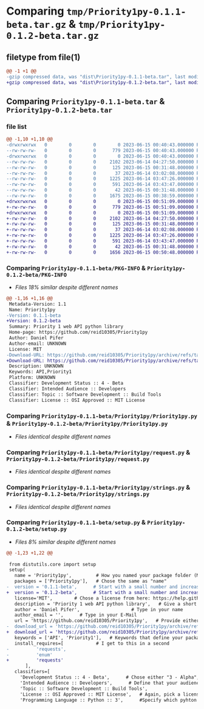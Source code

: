 # Comparing `tmp/Priority1py-0.1.1-beta.tar.gz` & `tmp/Priority1py-0.1.2-beta.tar.gz`

## filetype from file(1)

```diff
@@ -1 +1 @@
-gzip compressed data, was "dist\Priority1py-0.1.1-beta.tar", last modified: Thu Jun 15 00:40:43 2023, max compression
+gzip compressed data, was "dist\Priority1py-0.1.2-beta.tar", last modified: Thu Jun 15 00:51:09 2023, max compression
```

## Comparing `Priority1py-0.1.1-beta.tar` & `Priority1py-0.1.2-beta.tar`

### file list

```diff
@@ -1,10 +1,10 @@
-drwxrwxrwx   0        0        0        0 2023-06-15 00:40:43.000000 Priority1py-0.1.1-beta/
--rw-rw-rw-   0        0        0      779 2023-06-15 00:40:43.000000 Priority1py-0.1.1-beta/PKG-INFO
-drwxrwxrwx   0        0        0        0 2023-06-15 00:40:43.000000 Priority1py-0.1.1-beta/Priority1py/
--rw-rw-rw-   0        0        0     2102 2023-06-14 04:27:50.000000 Priority1py-0.1.1-beta/Priority1py/Priority1py.py
--rw-rw-rw-   0        0        0      125 2023-06-15 00:31:48.000000 Priority1py-0.1.1-beta/Priority1py/__init__.py
--rw-rw-rw-   0        0        0       37 2023-06-14 03:02:08.000000 Priority1py-0.1.1-beta/Priority1py/json.py
--rw-rw-rw-   0        0        0     1225 2023-06-14 03:47:26.000000 Priority1py-0.1.1-beta/Priority1py/request.py
--rw-rw-rw-   0        0        0      591 2023-06-14 03:43:47.000000 Priority1py-0.1.1-beta/Priority1py/strings.py
--rw-rw-rw-   0        0        0       42 2023-06-15 00:31:48.000000 Priority1py-0.1.1-beta/setup.cfg
--rw-rw-rw-   0        0        0     1675 2023-06-15 00:38:59.000000 Priority1py-0.1.1-beta/setup.py
+drwxrwxrwx   0        0        0        0 2023-06-15 00:51:09.000000 Priority1py-0.1.2-beta/
+-rw-rw-rw-   0        0        0      779 2023-06-15 00:51:09.000000 Priority1py-0.1.2-beta/PKG-INFO
+drwxrwxrwx   0        0        0        0 2023-06-15 00:51:09.000000 Priority1py-0.1.2-beta/Priority1py/
+-rw-rw-rw-   0        0        0     2102 2023-06-14 04:27:50.000000 Priority1py-0.1.2-beta/Priority1py/Priority1py.py
+-rw-rw-rw-   0        0        0      125 2023-06-15 00:31:48.000000 Priority1py-0.1.2-beta/Priority1py/__init__.py
+-rw-rw-rw-   0        0        0       37 2023-06-14 03:02:08.000000 Priority1py-0.1.2-beta/Priority1py/json.py
+-rw-rw-rw-   0        0        0     1225 2023-06-14 03:47:26.000000 Priority1py-0.1.2-beta/Priority1py/request.py
+-rw-rw-rw-   0        0        0      591 2023-06-14 03:43:47.000000 Priority1py-0.1.2-beta/Priority1py/strings.py
+-rw-rw-rw-   0        0        0       42 2023-06-15 00:31:48.000000 Priority1py-0.1.2-beta/setup.cfg
+-rw-rw-rw-   0        0        0     1656 2023-06-15 00:50:48.000000 Priority1py-0.1.2-beta/setup.py
```

### Comparing `Priority1py-0.1.1-beta/PKG-INFO` & `Priority1py-0.1.2-beta/PKG-INFO`

 * *Files 18% similar despite different names*

```diff
@@ -1,16 +1,16 @@
 Metadata-Version: 1.1
 Name: Priority1py
-Version: 0.1.1-beta
+Version: 0.1.2-beta
 Summary: Priority 1 web API python library
 Home-page: https://github.com/reid10305/Priority1py
 Author: Daniel Pifer
 Author-email: UNKNOWN
 License: MIT
-Download-URL: https://github.com/reid10305/Priority1py/archive/refs/tags/v0.1.0-beta.tar.gz
+Download-URL: https://github.com/reid10305/Priority1py/archive/refs/tags/v0.1.2-beta.tar.gz
 Description: UNKNOWN
 Keywords: API,Priority1
 Platform: UNKNOWN
 Classifier: Development Status :: 4 - Beta
 Classifier: Intended Audience :: Developers
 Classifier: Topic :: Software Development :: Build Tools
 Classifier: License :: OSI Approved :: MIT License
```

### Comparing `Priority1py-0.1.1-beta/Priority1py/Priority1py.py` & `Priority1py-0.1.2-beta/Priority1py/Priority1py.py`

 * *Files identical despite different names*

### Comparing `Priority1py-0.1.1-beta/Priority1py/request.py` & `Priority1py-0.1.2-beta/Priority1py/request.py`

 * *Files identical despite different names*

### Comparing `Priority1py-0.1.1-beta/Priority1py/strings.py` & `Priority1py-0.1.2-beta/Priority1py/strings.py`

 * *Files identical despite different names*

### Comparing `Priority1py-0.1.1-beta/setup.py` & `Priority1py-0.1.2-beta/setup.py`

 * *Files 8% similar despite different names*

```diff
@@ -1,23 +1,22 @@
 
 from distutils.core import setup
 setup(
   name = 'Priority1py',         # How you named your package folder (MyLib)
   packages = ['Priority1py'],   # Chose the same as "name"
-  version = '0.1.1-beta',      # Start with a small number and increase it with every change you make
+  version = '0.1.2-beta',      # Start with a small number and increase it with every change you make
   license='MIT',        # Chose a license from here: https://help.github.com/articles/licensing-a-repository
   description = 'Priority 1 web API python library',   # Give a short description about your library
   author = 'Daniel Pifer',                   # Type in your name
   author_email = '',      # Type in your E-Mail
   url = 'https://github.com/reid10305/Priority1py',   # Provide either the link to your github or to your website
-  download_url = 'https://github.com/reid10305/Priority1py/archive/refs/tags/v0.1.0-beta.tar.gz',    # I explain this later on
+  download_url = 'https://github.com/reid10305/Priority1py/archive/refs/tags/v0.1.2-beta.tar.gz',    # I explain this later on
   keywords = ['API', 'Priority1'],   # Keywords that define your package best
   install_requires=[            # I get to this in a second
-          'requests',
-          'enum'
+          'requests'
       ],
   classifiers=[
     'Development Status :: 4 - Beta',      # Chose either "3 - Alpha", "4 - Beta" or "5 - Production/Stable" as the current state of your package
     'Intended Audience :: Developers',      # Define that your audience are developers
     'Topic :: Software Development :: Build Tools',
     'License :: OSI Approved :: MIT License',   # Again, pick a license
     'Programming Language :: Python :: 3',      #Specify which pyhton versions that you want to support
```

